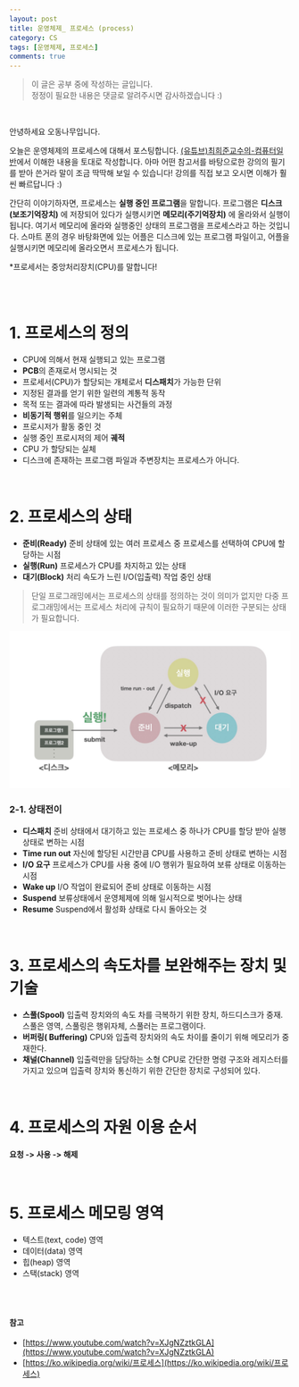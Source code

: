 ```yaml
---
layout: post
title: 운영체제_ 프로세스 (process)
category: CS
tags: [운영체제, 프로세스]
comments: true
---
```

>이 글은 공부 중에 작성하는 글입니다.            
>정정이 필요한 내용은 댓글로 알려주시면 감사하겠습니다 :)

<br>

안녕하세요 오동나무입니다.  <br>

오늘은 운영체제의 프로세스에 대해서 포스팅합니다. [(유튜브)최희준교수의-컴퓨터일반](https://www.youtube.com/watch?v=XJgNZztkGLA)에서 이해한 내용을 토대로 작성합니다. 아마 어떤 참고서를 바탕으로한 강의의 필기를 받아 쓴거라 말이 조금 딱딱해 보일 수 있습니다! 강의를 직접 보고 오시면 이해가 훨씬 빠르답니다 :) <br>

간단히 이야기하자면, 프로세스는 **실행 중인 프로그램**을 말합니다. 프로그램은 **디스크(보조기억장치)** 에 저장되어 있다가 실행시키면 **메모리(주기억장치)** 에 올라와서 실행이 됩니다. 여기서 메모리에 올라와 실행중인 상태의 프로그램을 프로세스라고 하는 것입니다. 스마트 폰의 경우 바탕화면에 있는 어플은 디스크에 있는 프로그램 파일이고, 어플을 실행시키면  메모리에 올라오면서 프로세스가 됩니다. <br>

*프로세서는 중앙처리장치(CPU)를 말합니다!

<br>
<br>

# 1. 프로세스의 정의
- CPU에 의해서 현재 실행되고 있는 프로그램
- **PCB**의 존재로서 명시되는 것
- 프로세서(CPU)가 할당되는 개체로서 **디스패치**가 가능한 단위
- 지정된 결과를 얻기 위한 일련의 계통적 동작
- 목적 또는 결과에 따라 발생되는 사건들의 과정
- **비동기적 행위**를 일으키는 주체
- 프로시저가 활동 중인  것
- 실행 중인 프로시저의 제어 **궤적**
- CPU 가 할당되는 실체
- 디스크에 존재하는 프로그램 파일과 주변장치는 프로세스가 아니다.

<br>

# 2. 프로세스의 상태

* **준비(Ready)**
 준비 상태에 있는 여러 프로세스 중 프로세스를 선택하여 CPU에 할당하는 시점
* **실행(Run)**
 프로세스가 CPU를 차지하고 있는 상태
* **대기(Block)**
 처리 속도가 느린 I/O(입출력) 작업 중인 상태

>단일 프로그래밍에서는 프로세스의 상태를 정의하는 것이 의미가 없지만 다중 프로그래밍에서는 프로세스 처리에 규칙이 필요하기 때문에 이러한 구분되는 상태가 필요합니다.

<img src = "/assets/post-img/cs/process1.jpg">        


### 2-1. 상태전이
* **디스패치**
준비 상태에서 대기하고 있는 프로세스  중 하나가 CPU를 할당 받아 실행 상태로 변하는  시점
* **Time run out**
 자신에 할당된 시간만큼 CPU를 사용하고 준비 상태로 변하는 시점
* **I/O 요구**
 프로세스가 CPU를 사용 중에 I/O 행위가 필요하여 보류 상태로 이동하는 시점
* **Wake up**
 I/O 작업이 완료되어 준비 상태로 이동하는 시점
* **Suspend**
 보류상태에서 운영체제에 의해 일시적으로 벗어나는 상태
* **Resume**
 Suspend에서 활성화 상태로 다시 돌아오는 것

<br>

# 3. 프로세스의 속도차를 보완해주는 장치 및 기술
* **스풀(Spool)**
입출력 장치와의 속도 차를 극복하기 위한 장치, 하드디스크가 중재. 스풀은 영역, 스풀링은 행위자체, 스풀러는 프로그램이다.
* **버퍼링( Buffering)**
 CPU와 입출력 장치와의 속도 차이를 줄이기 위해 메모리가 중재한다.
* **채널(Channel)**
 입출력만을 담당하는 소형 CPU로 간단한 명령 구조와 레지스터를 가지고 있으며 입출력 장치와 통신하기 위한 간단한 장치로 구성되어 있다.

<br>

# 4. 프로세스의 자원 이용 순서

#### 요청 -> 사용 -> 해제


<br>

# 5. 프로세스 메모링 영역
- 텍스트(text, code) 영역
- 데이터(data) 영역
- 힙(heap) 영역
- 스택(stack) 영역

<br>
<br>

#### 참고
- [https://www.youtube.com/watch?v=XJgNZztkGLA](https://www.youtube.com/watch?v=XJgNZztkGLA)
- [https://ko.wikipedia.org/wiki/프로세스](https://ko.wikipedia.org/wiki/프로세스)

<br>
<br>
